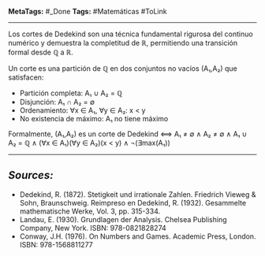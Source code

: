 **MetaTags:** #_Done
**Tags:** #Matemáticas #ToLink
- - -
Los cortes de Dedekind son una técnica fundamental rigurosa del continuo numérico y demuestra la completitud de ℝ, permitiendo una transición formal desde ℚ a ℝ.

Un corte es una partición de ℚ en dos conjuntos no vacíos (A₁,A₂) que satisfacen:
- Partición completa: A₁ ∪ A₂ = ℚ
- Disjunción: A₁ ∩ A₂ = ∅
- Ordenamiento: ∀x ∈ A₁, ∀y ∈ A₂: x < y
- No existencia de máximo: A₁ no tiene máximo

Formalmente, (A₁,A₂) es un corte de Dedekind ⟺ A₁ ≠ ∅ ∧ A₂ ≠ ∅ ∧ A₁ ∪ A₂ = ℚ ∧ (∀x ∈ A₁)(∀y ∈ A₂)(x < y) ∧ ¬(∃max(A₁))
- - - 
## ***Sources:***
- Dedekind, R. (1872). Stetigkeit und irrationale Zahlen. Friedrich Vieweg & Sohn, Braunschweig. Reimpreso en Dedekind, R. (1932). Gesammelte mathematische Werke, Vol. 3, pp. 315-334.
- Landau, E. (1930). Grundlagen der Analysis. Chelsea Publishing Company, New York. ISBN: 978-0821828274
- Conway, J.H. (1976). On Numbers and Games. Academic Press, London. ISBN: 978-1568811277